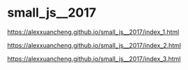 # small_js__2017

https://alexxuancheng.github.io/small_js__2017/index_1.html

https://alexxuancheng.github.io/small_js__2017/index_2.html

https://alexxuancheng.github.io/small_js__2017/index_3.html
